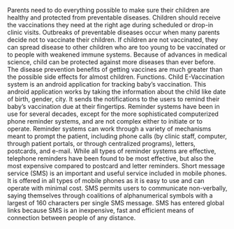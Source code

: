 Parents need to do everything possible to make sure their children are healthy and protected from preventable diseases. Children should receive the vaccinations they need at the right age during scheduled or drop-in clinic visits. Outbreaks of preventable diseases occur when many parents decide not to vaccinate their children. If children are not vaccinated, they can spread disease to other children who are too young to be vaccinated or to people with weakened immune systems. Because of advances in medical science, child can be protected against more diseases than ever before. The disease prevention benefits of getting vaccines are much greater than the possible side effects for almost children. Functions. Child E-Vaccination system is an android application for tracking baby’s vaccination. This android application works by taking the information about the child like date of birth, gender, city. It sends the notifications to the users to remind their baby’s vaccination due at their fingertips. Reminder systems have been in use for several decades, except for the more sophisticated computerized phone reminder systems, and are not complex either to initiate or to operate. 
Reminder systems can work through a variety of mechanisms meant to prompt the patient, including phone calls (by clinic staff, computer, through patient portals, or through centralized programs), letters, postcards, and e-mail. While all types of reminder systems are effective, telephone reminders have been found to be most effective, but also the most expensive compared to postcard and letter reminders. Short message service (SMS) is an important and useful service included in mobile phones. It is offered in all types of mobile phones as it is easy to use and can operate with minimal cost. SMS permits users to communicate non-verbally, saying themselves through coalitions of alphanumerical symbols with a largest of 160 characters per single SMS message. SMS has entered global links because SMS is an inexpensive, fast and efficient means of connection between people of any distance.
